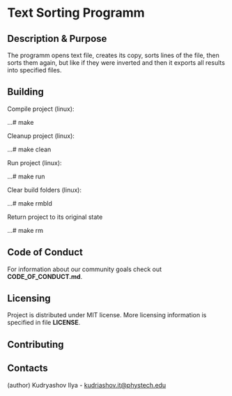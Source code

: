 # Text Sorting Programm
## Description & Purpose
The programm opens text file, creates its copy, sorts lines of the file, then sorts them again, but like if they were inverted and then it exports all results into specified files.
## Building

Compile project (linux):

...# make

Cleanup project (linux):

...# make clean

Run project (linux):

...# make run

Clear build folders (linux):

...# make rmbld

Return project to its original state

...# make rm

## Code of Conduct
For information about our community goals check out **CODE_OF_CONDUCT.md**.
## Licensing
Project is distributed under MIT license. More licensing information is specified in file **LICENSE**.
## Contributing
## Contacts
(author) Kudryashov Ilya - kudriashov.it@phystech.edu